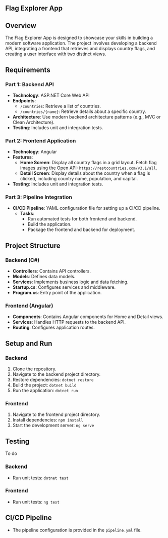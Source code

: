 ## Flag Explorer App

## Overview
The Flag Explorer App is designed to showcase your skills in building a modern software application. The project involves developing a backend API, integrating a frontend that retrieves and displays country flags, and creating a user interface with two distinct views.

## Requirements

### Part 1: Backend API
- **Technology**: ASP.NET Core Web API
- **Endpoints**:
  - `/countries`: Retrieve a list of countries.
  - `/countries/{name}`: Retrieve details about a specific country.
- **Architecture**: Use modern backend architecture patterns (e.g., MVC or Clean Architecture).
- **Testing**: Includes unit and integration tests.

### Part 2: Frontend Application
- **Technology**: Angular
- **Features**:
  - **Home Screen**: Display all country flags in a grid layout. Fetch flag images using the Open API: `https://restcountries.com/v3.1/all`.
  - **Detail Screen**: Display details about the country when a flag is clicked, including country name, population, and capital.
- **Testing**: Includes unit and integration tests.

### Part 3: Pipeline Integration
- **CI/CD Pipeline**: YAML configuration file for setting up a CI/CD pipeline.
  - **Tasks**:
    - Run automated tests for both frontend and backend.
    - Build the application.
    - Package the frontend and backend for deployment.

## Project Structure

### Backend (C#)
- **Controllers**: Contains API controllers.
- **Models**: Defines data models.
- **Services**: Implements business logic and data fetching.
- **Startup.cs**: Configures services and middleware.
- **Program.cs**: Entry point of the application.

### Frontend (Angular)
- **Components**: Contains Angular components for Home and Detail views.
- **Services**: Handles HTTP requests to the backend API.
- **Routing**: Configures application routes.

## Setup and Run

### Backend
1. Clone the repository.
2. Navigate to the backend project directory.
3. Restore dependencies: `dotnet restore`
4. Build the project: `dotnet build`
5. Run the application: `dotnet run`

### Frontend
1. Navigate to the frontend project directory.
2. Install dependencies: `npm install`
3. Start the development server: `ng serve`

## Testing
To do

### Backend
- Run unit tests: `dotnet test`

### Frontend
- Run unit tests: `ng test`

## CI/CD Pipeline
- The pipeline configuration is provided in the `pipeline.yml` file.
